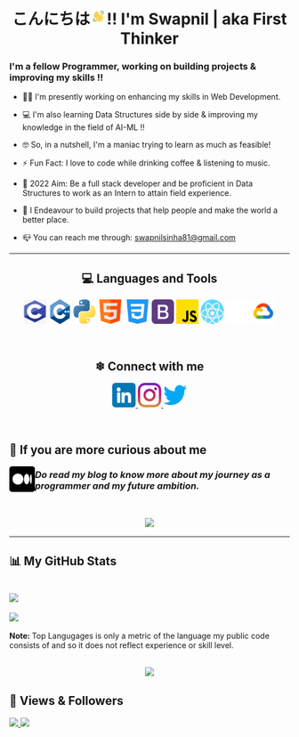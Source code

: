 <h1 align="center">こんにちは<img src="Images/wave.gif" width="30px" height="auto">!! I'm Swapnil | aka First Thinker  </h1>

### I'm a fellow Programmer, working on building projects & improving my skills !!
- 👨‍💻 I'm presently working on enhancing my skills in Web Development.
- 💻 I'm also learning Data Structures side by side & improving my knowledge in the field of AI-ML !!

- 🤓 So, in a nutshell, I'm a maniac trying to learn as much as feasible!
- ⚡ Fun Fact: I love to code while drinking coffee & listening to music. 

- 🥅 2022 Aim: Be a full stack developer and be proficient in Data Structures to work as an Intern to attain field experience.
- 🌠 I Endeavour to build projects that help people and make the world a better place.  
- 📪 You can reach me through: swapnilsinha81@gmail.com

<hr>
<h2 align="center"> 💻 Languages and Tools </h2>
<p align="center">
<img alt="c programming" width="42 px" height="44" src="Images/C.png">
<img alt="c++" width="40 px" height="44" src="Images/C++.png ">
<img alt="python" width="40 px" height="44" src="Images/python.png">
<img alt="html" width="45 px" height="44" src="Images/html.png">
<img alt="css" width="45 px" height="44" src="Images/css-3.png">
<img alt="bootstrap" width="40 px" height="44" src="Images/bootstrap.png">
<img alt="javascript" width="40 px" height="44" src="Images/js.png">
<img alt="React JS" width="42 px" height="44" src="Images/react.png"> 
<img alt="GitHub" width="40 px" height="44" src="Images/Github Icon.png">
<img alt="Google Cloud" width="45 px" height="44" src="Images/Google Cloud.png">
</p>

<br>

<h2 align="center"> ❄ Connect with me </h2>
<p align="center">
<a href="https://www.linkedin.com/in/swapnil-sinha-07392b1b7/" {:target="_blank" rel="noopener"} > 
<img width="42 px" height="44 px" src="Images/Linkedin Icon.png"> </a>
<a href="https://www.instagram.com/swapnil_nova/" target="_blank"> 
<img width="42 px" height="44 px" src="Images/Instagram Icon.png"> </a> 
<a href="https://twitter.com/Swapnil21566503" target="_blank">
<img width="42 px" height="44 px" src="Images/Twitter.png"> </a>
</p>


<br>

<h2 align="left"> 🚀 If you are more curious about me  </h2>
<p align="center">
<a href="https://medium.com/@swapnilsinha81" target="_blank">
<img src="Images/Medium Icon.png" align="left" width="46px"> </a>
<h3> <i>Do read my blog to know more about my journey as a programmer and my future ambition.</h3></i>
</p>

<br>
<!-- GitHub Streak -->
<p align="center">
<a href="http://github-readme-streak-stats.herokuapp.com?user=swap-nova&theme=gotham&date_format=M%20j%5B%2C%20Y%5D">
<img src="http://github-readme-streak-stats.herokuapp.com?user=swap-nova&theme=gotham&date_format=M%20j%5B%2C%20Y%5D"></a>
</p>

<hr>

## 📊 My GitHub Stats

<br>
<a href="https://github-readme-stats.vercel.app/api?username=Swap-Nova&theme=vue-dark&show_icons=true"> 
<img align="center" src="https://github-readme-stats.vercel.app/api?username=Swap-Nova&theme=vue-dark&show_icons=true"></a> 
<br>
<br>
<a href="https://github-readme-stats.vercel.app/api/top-langs/?username=Swap-Nova&layout=compact&theme=react">
<img align="center" src="https://github-readme-stats.vercel.app/api/top-langs/?username=Swap-Nova&layout=compact&theme=react"></a>

<br>
<br>
<strong> Note: </strong> Top Langugages is only a metric of the language my public code consists of and so it does not reflect experience or skill level.

<br>
<br>
<!-- GitHub Activity Graph -->
<p align="center">
<a href="https://activity-graph.herokuapp.com/graph?username=Swap-Nova&theme=react-dark">
<img src="https://activity-graph.herokuapp.com/graph?username=Swap-Nova&theme=react-dark"> </a>

</p>

## 🤍 Views & Followers
<a href="https://komarev.com/ghpvc/?username=Swap-Nova&label=PROFILE+VIEWS&style=flat-square&color=red">
<img src="https://komarev.com/ghpvc/?username=Swap-Nova&label=PROFILE+VIEWS&style=flat-square&color=red"> </a>
<a href="https://img.shields.io/github/followers/Swap-Nova?label=followers&style=social">
<img src="https://img.shields.io/github/followers/Swap-Nova?label=followers&style=social"> </a>
